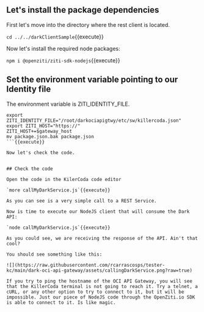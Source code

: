 ## Let's install the package dependencies

First let's move into the directory where the rest client is located.

`cd ../../darkClientSample`{{execute}}

Now let's install the required node packages:

`npm i @openziti/ziti-sdk-nodejs`{{execute}}


## Set the environment variable pointing to our Identity file

The environment variable is ZITI_IDENTITY_FILE.

```
export ZITI_IDENTITY_FILE="/root/darkociapigtwy/etc/sw/killercoda.json"
export ZITI_HOST="https://"
ZITI_HOST+=$gateway_host
mv package.json.bak package.json
```{{execute}}

Now let's check the code.


## Check the code

Open the code in the KilerCoda code editor 

`more callMyDarkService.js`{{execute}}

As you can see is a very simple call to a REST Service.

Now is time to execute our NodeJS client that will consume the Dark API:

`node callMyDarkService.js`{{execute}}

As you could see, we are receiving the response of the API. Ain't that cool?

You should see something like this:

![](https://raw.githubusercontent.com/rcarrascosps/tester-kc/main/dark-oci-api-gateway/assets/callingDarkService.png?raw=true)

If you try to ping the hostname of the OCI API Gateway, you will see that the KillerCoda terminal is not going to reach it. Try a telnet, a cURL, or any other option to try to connect to it, but it will be impossible. Just our piece of NodeJS code through the OpenZiti.io SDK is able to connect to it. Is like magic.
